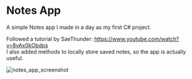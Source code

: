 # Notes App
A simple Notes app I made in a day as my first C# project.  
  
Followed a tutorial by SaeThunder: https://www.youtube.com/watch?v=8vAx0kObdps  
I also added methods to locally store saved notes, so the app is actually useful.  

![notes_app_screenshot](https://user-images.githubusercontent.com/53691430/192540113-62c5647e-3d74-4fa2-83a8-1eb7e097ee04.jpg)
